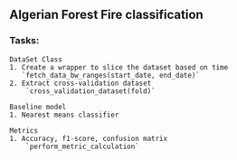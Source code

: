 ## Algerian Forest Fire classification

### Tasks:
    DataSet Class
    1. Create a wrapper to slice the dataset based on time
       `fetch_data_bw_ranges(start_date, end_date)`
    2. Extract cross-validation dataset
        `cross_validation_dataset(fold)`

    Baseline model
    1. Nearest means classifier

    Metrics
    1. Accuracy, f1-score, confusion matrix
        `perform_metric_calculation`
